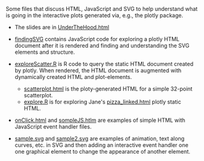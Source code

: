 Some files that discuss HTML, JavaScript and SVG to help understand
what is going in the interactive plots generated via, e.g., the plotly package.

+ The slides are in [UnderTheHood.html](UnderTheHood.html)

+ [findingSVG](findingSVG) contains JavaScript code for exploring a plotly HTML document
  after it is rendered and finding and understanding the SVG elements and structure.
  
+ [exploreScatter.R](exploreScatter.R) is R code to query the static HTML document created by plotly.
  When rendered, the HTML document is augmented with dynamically created HTML and plot-elements.
   + [scatterplot.html](scatterplot.html) is the ploty-generated HTML for a simple 32-point scatterplot.
   + [explore.R](explore.R) is for exploring Jane's [pizza_linked.html](pizza_linked.html) plotly static HTML.
  
+ [onClick.html](onClick.html) and [sompleJS.htlm](simpleJS.html) are examples of simple HTML with
  JavaScript event handler files.

+ [sample.svg](sample.svg) and [sample2.svg](sample2.svg) are examples of animation, text along curves, etc. in SVG and then
 adding an interactive event handler one one graphical element to change the appearance of another
 element.
 

